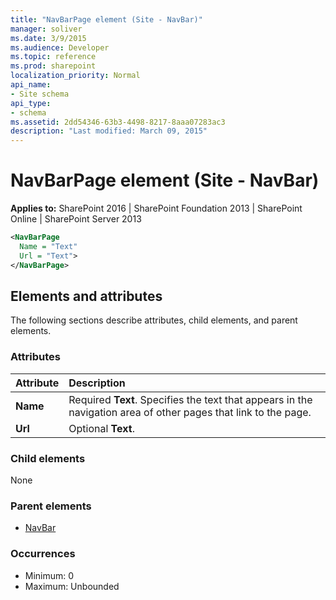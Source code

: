 ```yaml
---
title: "NavBarPage element (Site - NavBar)"
manager: soliver
ms.date: 3/9/2015
ms.audience: Developer
ms.topic: reference
ms.prod: sharepoint
localization_priority: Normal
api_name:
- Site schema
api_type:
- schema
ms.assetid: 2dd54346-63b3-4498-8217-8aaa07283ac3
description: "Last modified: March 09, 2015"
---
```


# NavBarPage element (Site - NavBar)

**Applies to:** SharePoint 2016 | SharePoint Foundation 2013 | SharePoint Online | SharePoint Server 2013
  
```XML
<NavBarPage
  Name = "Text"
  Url = "Text">
</NavBarPage>
```

## Elements and attributes

The following sections describe attributes, child elements, and parent elements.

### Attributes

|**Attribute**|**Description**|
|:-----|:-----|
|**Name** <br/> |Required **Text**. Specifies the text that appears in the navigation area of other pages that link to the page.  <br/> |
|**Url** <br/> |Optional **Text**.  <br/> |
   
### Child elements

None 
   
### Parent elements

- [NavBar](navbar-element-site.md)
   
### Occurrences

- Minimum: 0
- Maximum: Unbounded  

<br/> 
   

